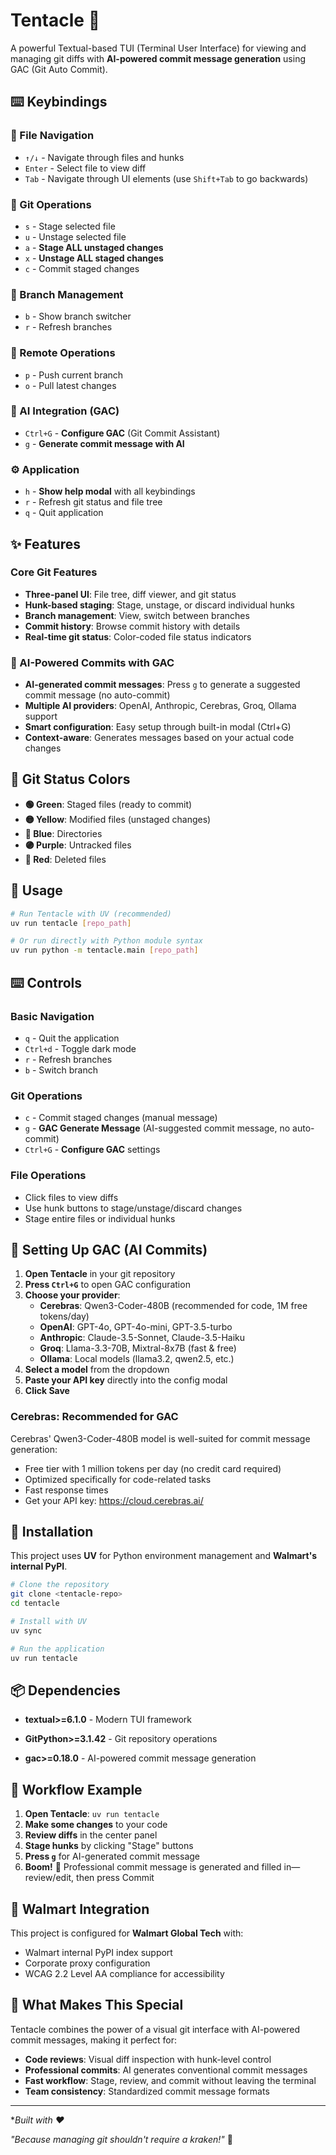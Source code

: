 # Tentacle 🐙

A powerful Textual-based TUI (Terminal User Interface) for viewing and managing git diffs with **AI-powered commit message generation** using GAC (Git Auto Commit).

## ⌨️ Keybindings

### 📁 File Navigation
- `↑/↓` - Navigate through files and hunks
- `Enter` - Select file to view diff
- `Tab` - Navigate through UI elements (use `Shift+Tab` to go backwards)

### 🔄 Git Operations
- `s` - Stage selected file
- `u` - Unstage selected file
- `a` - **Stage ALL unstaged changes**
- `x` - **Unstage ALL staged changes**
- `c` - Commit staged changes

### 🌿 Branch Management
- `b` - Show branch switcher
- `r` - Refresh branches

### 📡 Remote Operations
- `p` - Push current branch
- `o` - Pull latest changes

### 🤖 AI Integration (GAC)
- `Ctrl+G` - **Configure GAC** (Git Commit Assistant)
- `g` - **Generate commit message with AI**

### ⚙️ Application
- `h` - **Show help modal** with all keybindings
- `r` - Refresh git status and file tree
- `q` - Quit application

## ✨ Features

### Core Git Features
- **Three-panel UI**: File tree, diff viewer, and git status
- **Hunk-based staging**: Stage, unstage, or discard individual hunks
- **Branch management**: View, switch between branches
- **Commit history**: Browse commit history with details
- **Real-time git status**: Color-coded file status indicators

### 🤖 AI-Powered Commits with GAC
- **AI-generated commit messages**: Press `g` to generate a suggested commit message (no auto-commit)
- **Multiple AI providers**: OpenAI, Anthropic, Cerebras, Groq, Ollama support
- **Smart configuration**: Easy setup through built-in modal (Ctrl+G)
- **Context-aware**: Generates messages based on your actual code changes

## 🎨 Git Status Colors

- **🟢 Green**: Staged files (ready to commit)
- **🟡 Yellow**: Modified files (unstaged changes)
- **🔵 Blue**: Directories
- **🟣 Purple**: Untracked files
- **🔴 Red**: Deleted files

## 🚀 Usage

```bash
# Run Tentacle with UV (recommended)
uv run tentacle [repo_path]

# Or run directly with Python module syntax
uv run python -m tentacle.main [repo_path]
```

## ⌨️ Controls

### Basic Navigation
- `q` - Quit the application
- `Ctrl+d` - Toggle dark mode
- `r` - Refresh branches
- `b` - Switch branch

### Git Operations
- `c` - Commit staged changes (manual message)
- `g` - **GAC Generate Message** (AI-suggested commit message, no auto-commit)
- `Ctrl+G` - **Configure GAC** settings

### File Operations
- Click files to view diffs
- Use hunk buttons to stage/unstage/discard changes
- Stage entire files or individual hunks

## 🤖 Setting Up GAC (AI Commits)

1. **Open Tentacle** in your git repository
2. **Press `Ctrl+G`** to open GAC configuration
3. **Choose your provider**:
   - **Cerebras**: Qwen3-Coder-480B (recommended for code, 1M free tokens/day)
   - **OpenAI**: GPT-4o, GPT-4o-mini, GPT-3.5-turbo
   - **Anthropic**: Claude-3.5-Sonnet, Claude-3.5-Haiku
   - **Groq**: Llama-3.3-70B, Mixtral-8x7B (fast & free)
   - **Ollama**: Local models (llama3.2, qwen2.5, etc.)
4. **Select a model** from the dropdown
5. **Paste your API key** directly into the config modal
6. **Click Save**

### Cerebras: Recommended for GAC

Cerebras' Qwen3-Coder-480B model is well-suited for commit message generation:

- Free tier with 1 million tokens per day (no credit card required)
- Optimized specifically for code-related tasks
- Fast response times
- Get your API key: https://cloud.cerebras.ai/

## 🔧 Installation

This project uses **UV** for Python environment management and **Walmart's internal PyPI**.

```bash
# Clone the repository
git clone <tentacle-repo>
cd tentacle

# Install with UV
uv sync

# Run the application
uv run tentacle
```

## 📦 Dependencies

- **textual>=6.1.0** - Modern TUI framework
- **GitPython>=3.1.42** - Git repository operations

- **gac>=0.18.0** - AI-powered commit message generation

## 🎯 Workflow Example

1. **Open Tentacle**: `uv run tentacle`
2. **Make some changes** to your code
3. **Review diffs** in the center panel
4. **Stage hunks** by clicking "Stage" buttons
5. **Press `g`** for AI-generated commit message
6. **Boom!** 🎉 Professional commit message is generated and filled in—review/edit, then press Commit

## 🏢 Walmart Integration

This project is configured for **Walmart Global Tech** with:
- Walmart internal PyPI index support
- Corporate proxy configuration
- WCAG 2.2 Level AA compliance for accessibility

## 🔮 What Makes This Special

Tentacle combines the power of a visual git interface with AI-powered commit messages, making it perfect for:

- **Code reviews**: Visual diff inspection with hunk-level control
- **Professional commits**: AI generates conventional commit messages
- **Fast workflow**: Stage, review, and commit without leaving the terminal
- **Team consistency**: Standardized commit message formats

---

**Built with ❤️*

*"Because managing git shouldn't require a kraken!"* 🐙
